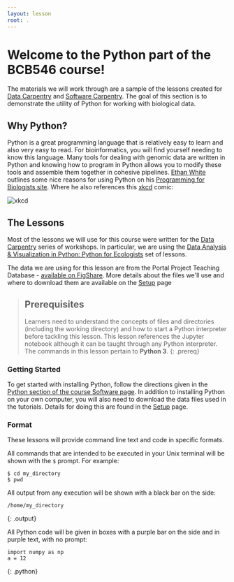 ```yaml
---
layout: lesson
root: .
---
```


# Welcome to the Python part of the BCB546 course!

The materials we will work through are a sample of the lessons created for [Data Carpentry](http://www.datacarpentry.org/python-ecology-lesson/00-short-introduction-to-Python/) and [Software Carpentry](http://swcarpentry.github.io/python-novice-inflammation). 
The goal of this section is to demonstrate the utility of Python for working with biological data. 

## Why Python?

Python is a great programming language that is relatively easy to learn and also very easy to read. 
For bioinformatics, you will find yourself needing to know this language. Many tools for dealing with genomic data are written in Python and knowing how to program in Python allows you to modify these tools and assemble them together in cohesive pipelines. 
[Ethan White](http://whitelab.weecology.org/) outlines some nice reasons for using Python on his [Programming for Biologists site](http://www.programmingforbiologists.org/about/why-python/). Where he also references this [xkcd](https://xkcd.com/) comic:

![xkcd](http://imgs.xkcd.com/comics/python.png)

## The Lessons

Most of the lessons we will use for this course were written for the [Data Carpentry](http://www.datacarpentry.org/) series of workshops. In particular, we are using the [Data Analysis & Visualization in Python: Python for Ecologists](http://www.datacarpentry.org/python-ecology-lesson/) set of lessons. 
<!-- It is worth noting that one of the primary contributors and maintainers of this teaching material is [April Wright](https://paleantology.com/the-wright-lab/), a former postdoc in EEOB at Iowa State and now an assistant professor at Southeastern Louisiana University.  -->

The data we are using for this lesson are from the Portal Project Teaching Database -
[available on FigShare](https://figshare.com/articles/Portal_Project_Teaching_Database/1314459).
More details about the files we'll use and where to download them are available on the [Setup](setup/) page


> ## Prerequisites
>
> Learners need to understand the concepts of files and directories
> (including the working directory) and how to start a Python
> interpreter before tackling this lesson. This lesson references the Jupyter
> notebook although it can be taught through any Python interpreter.
> The commands in this lesson pertain to **Python 3**.
{: .prereq}

### Getting Started
To get started with installing Python, follow the directions given in the [Python section of the course Software page](https://eeob-biodata.github.io/EEOB-BCB-546X/software#python).
In addition to installing Python on your own computer, you will also need to download the data files used in the tutorials. Details for doing this are found in the [Setup](setup/) page.

### Format

These lessons will provide command line text and code in specific formats.

All commands that are intended to be executed in your Unix terminal will be shown with the `$` prompt. For example:

```
$ cd my_directory
$ pwd
```

All output from any execution will be shown with a black bar on the side:

~~~
/home/my_directory
~~~
{: .output}

All Python code will be given in boxes with a purple bar on the side and in purple text, with no prompt:

~~~
import numpy as np
a = 12
~~~
{: .python}
